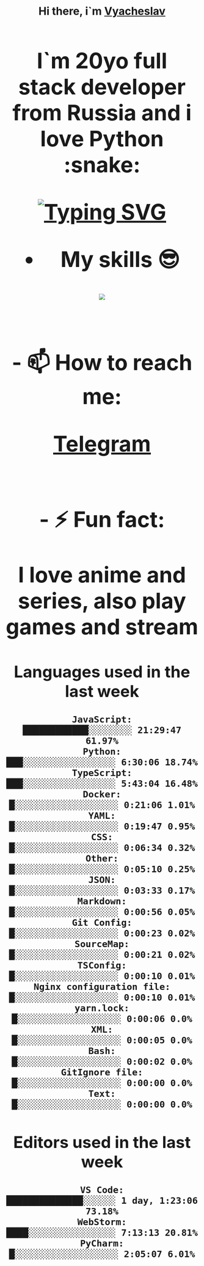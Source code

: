 <h1 align='center'>Hi there, i`m <a href='t.me/syavabrazzzers'>Vyacheslav<a/> <h1/>

<p>I`m 20yo full stack developer from Russia and i love Python :snake: <p/>

<a href="https://git.io/typing-svg"><img src="https://readme-typing-svg.herokuapp.com?font=Fira+Code&duration=3000&pause=1000&multiline=true&width=750&height=60&lines=I+am+an+information+security+specialist;+studying+at+the+Belgorod+State+National+Research+University" alt="Typing SVG" /></a>
<br>
- My skills :sunglasses:
<p align="center">
    <img src="https://skillicons.dev/icons?i=git,docker,linux,postgres,mysql,python,django,fastapi,javascript,typescript,react,next,tailwind" />
<p/>

<br>
- 📫 How to reach me: 
<p>
<a href='t.me/syavabrazzzers'>Telegram<a/>
<p/>
<br>
- ⚡ Fun fact: <p>I love anime and series, also play games and stream<p/>

<!--START_SECTION:waka-->
## Languages used in the last week
```text
JavaScript:           ████████████░░░░░░░░ 21:29:47 61.97%
Python:               ███░░░░░░░░░░░░░░░░░ 6:30:06 18.74%
TypeScript:           ███░░░░░░░░░░░░░░░░░ 5:43:04 16.48%
Docker:               █░░░░░░░░░░░░░░░░░░░ 0:21:06 1.01%
YAML:                 █░░░░░░░░░░░░░░░░░░░ 0:19:47 0.95%
CSS:                  █░░░░░░░░░░░░░░░░░░░ 0:06:34 0.32%
Other:                █░░░░░░░░░░░░░░░░░░░ 0:05:10 0.25%
JSON:                 █░░░░░░░░░░░░░░░░░░░ 0:03:33 0.17%
Markdown:             █░░░░░░░░░░░░░░░░░░░ 0:00:56 0.05%
Git Config:           █░░░░░░░░░░░░░░░░░░░ 0:00:23 0.02%
SourceMap:            █░░░░░░░░░░░░░░░░░░░ 0:00:21 0.02%
TSConfig:             █░░░░░░░░░░░░░░░░░░░ 0:00:10 0.01%
Nginx configuration file: █░░░░░░░░░░░░░░░░░░░ 0:00:10 0.01%
yarn.lock:            █░░░░░░░░░░░░░░░░░░░ 0:00:06 0.0%
XML:                  █░░░░░░░░░░░░░░░░░░░ 0:00:05 0.0%
Bash:                 █░░░░░░░░░░░░░░░░░░░ 0:00:02 0.0%
GitIgnore file:       █░░░░░░░░░░░░░░░░░░░ 0:00:00 0.0%
Text:                 █░░░░░░░░░░░░░░░░░░░ 0:00:00 0.0%
```
## Editors used in the last week
```text
VS Code:              ██████████████░░░░░░ 1 day, 1:23:06 73.18%
WebStorm:             ████░░░░░░░░░░░░░░░░ 7:13:13 20.81%
PyCharm:              █░░░░░░░░░░░░░░░░░░░ 2:05:07 6.01%
```

<!--END_SECTION:waka-->

